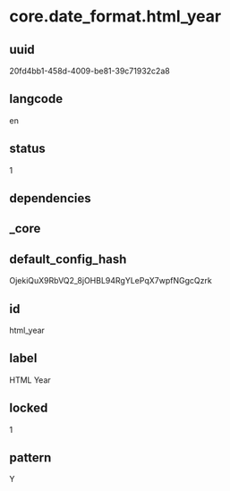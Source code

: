 # core.date_format.html_year

## uuid
20fd4bb1-458d-4009-be81-39c71932c2a8

## langcode
en

## status
1

## dependencies


## _core

## default_config_hash
OjekiQuX9RbVQ2_8jOHBL94RgYLePqX7wpfNGgcQzrk

## id
html_year

## label
HTML Year

## locked
1

## pattern
Y

